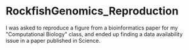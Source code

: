 # RockfishGenomics_Reproduction

I was asked to reproduce a figure from a bioinformatics paper for my "Computational Biology" class, and ended up finding a data availability issue in a paper published in Science.
